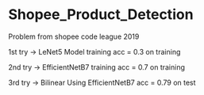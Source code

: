 # Shopee_Product_Detection
Problem from shopee code league 2019

1st try -> LeNet5 Model training acc = 0.3 on training

2nd try -> EfficientNetB7 training acc = 0.7 on training

3rd try -> Bilinear Using EfficientNetB7 acc = 0.79 on test

